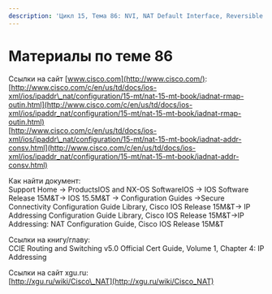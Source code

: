 ```yaml
---
description: 'Цикл 15, Тема 86: NVI, NAT Default Interface, Reversible NAT'
---
```


# Материалы по теме 86

Ссылки на сайт [www.cisco.com](http://www.cisco.com/):  
[http://www.cisco.com/c/en/us/td/docs/ios-xml/ios/ipaddr\_nat/configuration/15-mt/nat-15-mt-book/iadnat-rmap-outin.html](http://www.cisco.com/c/en/us/td/docs/ios-xml/ios/ipaddr_nat/configuration/15-mt/nat-15-mt-book/iadnat-rmap-outin.html)  
[http://www.cisco.com/c/en/us/td/docs/ios-xml/ios/ipaddr\_nat/configuration/15-mt/nat-15-mt-book/iadnat-addr-consv.html](http://www.cisco.com/c/en/us/td/docs/ios-xml/ios/ipaddr_nat/configuration/15-mt/nat-15-mt-book/iadnat-addr-consv.html)

Как найти документ:  
Support Home → ProductsIOS and NX-OS SoftwareIOS → IOS Software Release 15M&T→ IOS 15.5M&T → Configuration Guides →Secure Connectivity Configuration Guide Library, Cisco IOS Release 15M&T→ IP Addressing Configuration Guide Library, Cisco IOS Release 15M&T→IP Addressing: NAT Configuration Guide, Cisco IOS Release 15M&T

Ссылки на книгу/главу:  
CCIE Routing and Switching v5.0 Official Cert Guide, Volume 1, Chapter 4: IP Addressing

Ссылки на сайт xgu.ru:  
[http://xgu.ru/wiki/Cisco\_NAT](http://xgu.ru/wiki/Cisco_NAT)

